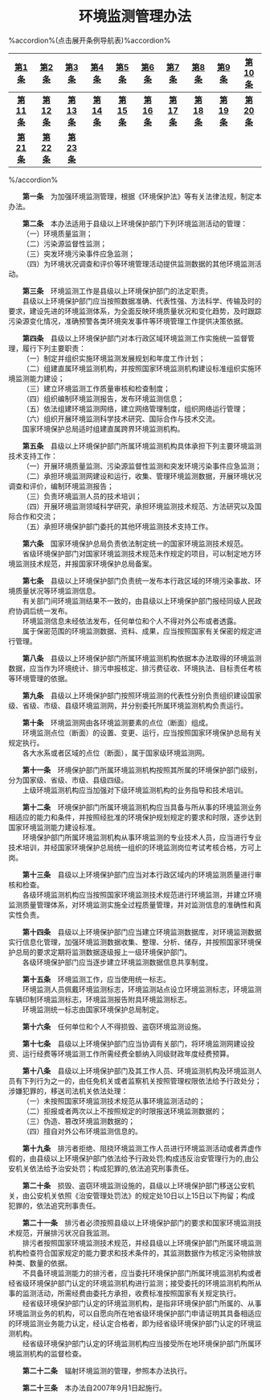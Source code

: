 # <center>环境监测管理办法</center>

%accordion%(点击展开条例导航表)%accordion%

| [第1条](#t1) |[第2条](#t2) |[第3条](#t3) |[第4条](#t4) |[第5条](#t5) |[第6条](#t6) |[第7条](#t7) |[第8条](#t8) |[第9条](#t9) |[第10条](#t10) |
| :----: | :----: | :----: | :----: | :----: | :----: | :----: | :----: | :----: | :----: |
| **[第11条](#t11)** | **[第12条](#t12)** | **[第13条](#t13)** | **[第14条](#t14)** | **[第15条](#t15)** | **[第16条](#t16)** | **[第17条](#t17)** | **[第18条](#t18)** | **[第19条](#t19)** | **[第20条](#t20)** |
| **[第21条](#t21)** | **[第22条](#t22)** | **[第23条](#t23)** |

%/accordion%

<p id="t1">&emsp;&emsp;<b>第一条</b>&emsp;为加强环境监测管理，根据《环境保护法》等有关法律法规，制定本办法。</p>
<p id="t2">&emsp;&emsp;<b>第二条</b>&emsp;本办法适用于县级以上环境保护部门下列环境监测活动的管理：<br>
&emsp;&emsp;（一）环境质量监测；<br>
&emsp;&emsp;（二）污染源监督性监测；<br>
&emsp;&emsp;（三）突发环境污染事件应急监测；<br>
&emsp;&emsp;（四）为环境状况调查和评价等环境管理活动提供监测数据的其他环境监测活动。</p>
<p id="t3">&emsp;&emsp;<b>第三条</b>&emsp;环境监测工作是县级以上环境保护部门的法定职责。<br>
&emsp;&emsp;县级以上环境保护部门应当按照数据准确、代表性强、方法科学、传输及时的要求，建设先进的环境监测体系，为全面反映环境质量状况和变化趋势，及时跟踪污染源变化情况，准确预警各类环境突发事件等环境管理工作提供决策依据。</p>
<p id="t4">&emsp;&emsp;<b>第四条</b>&emsp;县级以上环境保护部门对本行政区域环境监测工作实施统一监督管理，履行下列主要职责：<br>
&emsp;&emsp;（一）制定并组织实施环境监测发展规划和年度工作计划；<br>
&emsp;&emsp;（二）组建直属环境监测机构，并按照国家环境监测机构建设标准组织实施环境监测能力建设；<br>
&emsp;&emsp;（三）建立环境监测工作质量审核和检查制度；<br>
&emsp;&emsp;（四）组织编制环境监测报告，发布环境监测信息；<br>
&emsp;&emsp;（五）依法组建环境监测网络，建立网络管理制度，组织网络运行管理；<br>
&emsp;&emsp;（六）组织开展环境监测科学技术研究、国际合作与技术交流。<br>
&emsp;&emsp;国家环境保护总局适时组建直属跨界环境监测机构。</p>
<p id="t5">&emsp;&emsp;<b>第五条</b>&emsp;县级以上环境保护部门所属环境监测机构具体承担下列主要环境监测技术支持工作：<br>
&emsp;&emsp;（一）开展环境质量监测、污染源监督性监测和突发环境污染事件应急监测；<br>
&emsp;&emsp;（二）承担环境监测网建设和运行，收集、管理环境监测数据，开展环境状况调查和评价，编制环境监测报告；<br>
&emsp;&emsp;（三）负责环境监测人员的技术培训；<br>
&emsp;&emsp;（四）开展环境监测领域科学研究，承担环境监测技术规范、方法研究以及国际合作和交流；<br>
&emsp;&emsp;（五）承担环境保护部门委托的其他环境监测技术支持工作。</p>
<p id="t6">&emsp;&emsp;<b>第六条</b>&emsp;国家环境保护总局负责依法制定统一的国家环境监测技术规范。<br>
&emsp;&emsp;省级环境保护部门对国家环境监测技术规范未作规定的项目，可以制定地方环境监测技术规范，并报国家环境保护总局备案。</p>
<p id="t7">&emsp;&emsp;<b>第七条</b>&emsp;县级以上环境保护部门负责统一发布本行政区域的环境污染事故、环境质量状况等环境监测信息。<br>
&emsp;&emsp;有关部门间环境监测结果不一致的，由县级以上环境保护部门报经同级人民政府协调后统一发布。<br>
&emsp;&emsp;环境监测信息未经依法发布，任何单位和个人不得对外公布或者透露。<br>
&emsp;&emsp;属于保密范围的环境监测数据、资料、成果，应当按照国家有关保密的规定进行管理。</p>
<p id="t8">&emsp;&emsp;<b>第八条</b>&emsp;县级以上环境保护部门所属环境监测机构依据本办法取得的环境监测数据，应当作为环境统计、排污申报核定、排污费征收、环境执法、目标责任考核等环境管理的依据。</p>
<p id="t9">&emsp;&emsp;<b>第九条</b>&emsp;县级以上环境保护部门按照环境监测的代表性分别负责组织建设国家级、省级、市级、县级环境监测网，并分别委托所属环境监测机构负责运行。</p>
<p id="t10">&emsp;&emsp;<b>第十条</b>&emsp;环境监测网由各环境监测要素的点位（断面）组成。<br>
&emsp;&emsp;环境监测点位（断面）的设置、变更、运行，应当按照国家环境保护总局有关规定执行。<br>
&emsp;&emsp;各大水系或者区域的点位（断面），属于国家级环境监测网。</p>
<p id="t11">&emsp;&emsp;<b>第十一条</b>&emsp;环境保护部门所属环境监测机构按照其所属的环境保护部门级别，分为国家级、省级、市级、县级四级。<br>
&emsp;&emsp;上级环境监测机构应当加强对下级环境监测机构的业务指导和技术培训。</p>
<p id="t12">&emsp;&emsp;<b>第十二条</b>&emsp;环境保护部门所属环境监测机构应当具备与所从事的环境监测业务相适应的能力和条件，并按照经批准的环境保护规划规定的要求和时限，逐步达到国家环境监测能力建设标准。<br>
&emsp;&emsp;环境保护部门所属环境监测机构从事环境监测的专业技术人员，应当进行专业技术培训，并经国家环境保护总局统一组织的环境监测岗位考试考核合格，方可上岗。</p>
<p id="t13">&emsp;&emsp;<b>第十三条</b>&emsp;县级以上环境保护部门应当对本行政区域内的环境监测质量进行审核和检查。<br>
&emsp;&emsp;各级环境监测机构应当按照国家环境监测技术规范进行环境监测，并建立环境监测质量管理体系，对环境监测实施全过程质量管理，并对监测信息的准确性和真实性负责。</p>
<p id="t14">&emsp;&emsp;<b>第十四条</b>&emsp;县级以上环境保护部门应当建立环境监测数据库，对环境监测数据实行信息化管理，加强环境监测数据收集、整理、分析、储存，并按照国家环境保护总局的要求定期将监测数据逐级报上一级环境保护部门。<br>
&emsp;&emsp;各级环境保护部门应当逐步建立环境监测数据信息共享制度。</p>
<p id="t15">&emsp;&emsp;<b>第十五条</b>&emsp;环境监测工作，应当使用统一标志。<br>
&emsp;&emsp;环境监测人员佩戴环境监测标志，环境监测站点设立环境监测标志，环境监测车辆印制环境监测标志，环境监测报告附具环境监测标志。<br>
&emsp;&emsp;环境监测统一标志由国家环境保护总局制定。</p>
<p id="t16">&emsp;&emsp;<b>第十六条</b>&emsp;任何单位和个人不得损毁、盗窃环境监测设施。</p>
<p id="t17">&emsp;&emsp;<b>第十七条</b>&emsp;县级以上环境保护部门应当协调有关部门，将环境监测网建设投资、运行经费等环境监测工作所需经费全额纳入同级财政年度经费预算。</p>
<p id="t18">&emsp;&emsp;<b>第十八条</b>&emsp;县级以上环境保护部门及其工作人员、环境监测机构及环境监测人员有下列行为之一的，由任免机关或者监察机关按照管理权限依法给予行政处分；涉嫌犯罪的，移送司法机关依法处理：<br>
&emsp;&emsp;（一）未按照国家环境监测技术规范从事环境监测活动的；<br>
&emsp;&emsp;（二）拒报或者两次以上不按照规定的时限报送环境监测数据的；<br>
&emsp;&emsp;（三）伪造、篡改环境监测数据的；<br>
&emsp;&emsp;（四）擅自对外公布环境监测信息的。</p>
<p id="t19">&emsp;&emsp;<b>第十九条</b>&emsp;排污者拒绝、阻挠环境监测工作人员进行环境监测活动或者弄虚作假的，由县级以上环境保护部门依法给予行政处罚;构成违反治安管理行为的,由公安机关依法给予治安处罚；构成犯罪的,依法追究刑事责任。</p>
<p id="t20">&emsp;&emsp;<b>第二十条</b>&emsp;损毁、盗窃环境监测设施的，县级以上环境保护部门移送公安机关，由公安机关依照《治安管理处罚法》的规定处10日以上15日以下拘留；构成犯罪的，依法追究刑事责任。</p>
<p id="t21">&emsp;&emsp;<b>第二十一条</b>&emsp;排污者必须按照县级以上环境保护部门的要求和国家环境监测技术规范，开展排污状况自我监测。<br>
&emsp;&emsp;排污者按照国家环境监测技术规范，并经县级以上环境保护部门所属环境监测机构检查符合国家规定的能力要求和技术条件的，其监测数据作为核定污染物排放种类、数量的依据。<br>
&emsp;&emsp;不具备环境监测能力的排污者，应当委托环境保护部门所属环境监测机构或者经省级环境保护部门认定的环境监测机构进行监测；接受委托的环境监测机构所从事的监测活动，所需经费由委托方承担，收费标准按照国家有关规定执行。<br>
&emsp;&emsp;经省级环境保护部门认定的环境监测机构，是指非环境保护部门所属的、从事环境监测业务的机构，可以自愿向所在地省级环境保护部门申请证明其具备相适应的环境监测业务能力认定，经认定合格者，即为经省级环境保护部门认定的环境监测机构。<br>
&emsp;&emsp;经省级环境保护部门认定的环境监测机构应当接受所在地环境保护部门所属环境监测机构的监督检查。</p>
<p id="t22">&emsp;&emsp;<b>第二十二条</b>&emsp;辐射环境监测的管理，参照本办法执行。</p>
<p id="t23">&emsp;&emsp;<b>第二十三条</b>&emsp;本办法自2007年9月1日起施行。</p>